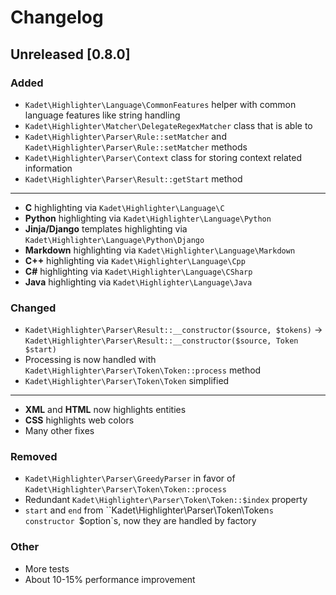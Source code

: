 # Changelog
## Unreleased [0.8.0]
### Added

 * `Kadet\Highlighter\Language\CommonFeatures` helper with common language features like string handling
 * `Kadet\Highlighter\Matcher\DelegateRegexMatcher` class that is able to 
 * `Kadet\Highlighter\Parser\Rule::setMatcher` and `Kadet\Highlighter\Parser\Rule::setMatcher` methods
 * `Kadet\Highlighter\Parser\Context` class for storing context related information 
 * `Kadet\Highlighter\Parser\Result::getStart` method
 
* * * 
 * **C** highlighting via `Kadet\Highlighter\Language\C`
 * **Python** highlighting via `Kadet\Highlighter\Language\Python`
 * **Jinja/Django** templates highlighting via `Kadet\Highlighter\Language\Python\Django`
 * **Markdown** highlighting via `Kadet\Highlighter\Language\Markdown`
 * **C++** highlighting via `Kadet\Highlighter\Language\Cpp`
 * **C#** highlighting via `Kadet\Highlighter\Language\CSharp`
 * **Java** highlighting via `Kadet\Highlighter\Language\Java`
 
 
### Changed
 * `Kadet\Highlighter\Parser\Result::__constructor($source, $tokens)` -> `Kadet\Highlighter\Parser\Result::__constructor($source, Token $start)`
 * Processing is now handled with `Kadet\Highlighter\Parser\Token\Token::process` method
 * `Kadet\Highlighter\Parser\Token\Token` simplified
 
* * * 
 * **XML** and **HTML** now highlights entities
 * **CSS** highlights web colors
 * Many other fixes

### Removed
 * `Kadet\Highlighter\Parser\GreedyParser` in favor of `Kadet\Highlighter\Parser\Token\Token::process`
 * Redundant `Kadet\Highlighter\Parser\Token\Token::$index` property
 * `start` and `end` from ``Kadet\Highlighter\Parser\Token\Token`s constructor `$option`s, now they are handled by factory

### Other
 * More tests
 * About 10-15% performance improvement
